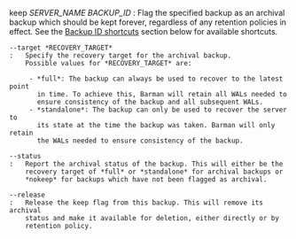 keep *SERVER_NAME* *BACKUP_ID*
:   Flag the specified backup as an archival backup which should be
    kept forever, regardless of any retention policies in effect.
    See the [Backup ID shortcuts](#shortcuts) section below for available
    shortcuts.

    --target *RECOVERY_TARGET*
    :   Specify the recovery target for the archival backup.
        Possible values for *RECOVERY_TARGET* are:

         - *full*: The backup can always be used to recover to the latest point
           in time. To achieve this, Barman will retain all WALs needed to
           ensure consistency of the backup and all subsequent WALs.
         - *standalone*: The backup can only be used to recover the server to
           its state at the time the backup was taken. Barman will only retain
           the WALs needed to ensure consistency of the backup.

    --status
    :   Report the archival status of the backup. This will either be the
        recovery target of *full* or *standalone* for archival backups or
        *nokeep* for backups which have not been flagged as archival.

    --release
    :   Release the keep flag from this backup. This will remove its archival
        status and make it available for deletion, either directly or by
        retention policy.
